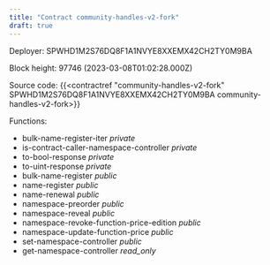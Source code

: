 ```yaml
---
title: "Contract community-handles-v2-fork"
draft: true
---
```

Deployer: SPWHD1M2S76DQ8F1A1NVYE8XXEMX42CH2TY0M9BA


 



Block height: 97746 (2023-03-08T01:02:28.000Z)

Source code: {{<contractref "community-handles-v2-fork" SPWHD1M2S76DQ8F1A1NVYE8XXEMX42CH2TY0M9BA community-handles-v2-fork>}}

Functions:

* bulk-name-register-iter _private_
* is-contract-caller-namespace-controller _private_
* to-bool-response _private_
* to-uint-response _private_
* bulk-name-register _public_
* name-register _public_
* name-renewal _public_
* namespace-preorder _public_
* namespace-reveal _public_
* namespace-revoke-function-price-edition _public_
* namespace-update-function-price _public_
* set-namespace-controller _public_
* get-namespace-controller _read_only_
